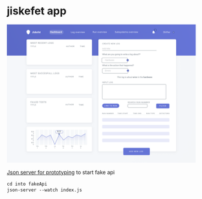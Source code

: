 # jiskefet app

![dashboard](screens/dashboard.png)

[Json server for prototyping](https://github.com/typicode/json-server#getting-started)
to start fake api

```
cd into fakeApi
json-server --watch index.js
```
